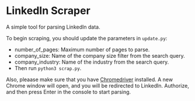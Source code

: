 # LinkedIn Scraper
A simple tool for parsing LinkedIn data.

To begin scraping, you should update the parameters in `update.py`:

- number_of_pages: Maximum number of pages to parse.
- company_size: Name of the company size filter from the search query.
- company_industry: Name of the industry from the search query.
- Then run `python3 scrap.py`.

Also, pleaase make sure that you have [Chromedriver](https://googlechromelabs.github.io/chrome-for-testing/#stable) installed.
A new Chrome window will open, and you will be redirected to LinkedIn. Authorize, and then press Enter in the console to start parsing.
